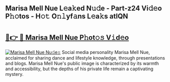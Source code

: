 ## Marisa Mell Nue L𝚎a𝚔ed N𝚞𝚍e - Part-z24 Vi𝚍𝚎o P𝚑𝚘tos - H𝚘𝚝 O𝚗𝚕yf𝚊ns L𝚎a𝚔s atlQN

# <h2><a href="http://kf75o6s.oniu.top/?m=Marisa+Mell+Nue">🔗👉 🔴 Marisa Mell Nue P𝚑ot𝚘𝚜 V𝚒d𝚎o</a></h2>

[![Marisa Mell Nue Nu𝚍e𝚜](https://i.imgur.com/0qMVB7G.gif)](http://kf75o6s.oniu.top/?m=Marisa+Mell+Nue)
Social media personality Marisa Mell Nue, acclaimed for sharing dance and lifestyle knowledge, through presentations and blogs. Marisa Mell Nue's public image is characterized by its warmth and accessibility, but the depths of his private life remain a captivating mystery.  
